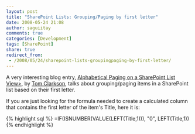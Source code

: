 ```yaml
---
layout: post
title: "SharePoint Lists: Grouping/Paging by first letter"
date: 2008-05-24 21:08
author: saguiitay
comments: true
categories: [Development]
tags: [SharePoint]
share: true
redirect_from:
 - /2008/05/24/sharepoint-lists-groupingpaging-by-first-letter/
---
```

A very interesting blog entry, 
[Alphabetical Paging on a SharePoint List View>](http://www.tqcblog.com/archive/2008/02/15/alphabetical-paging-on-a-sharepoint-list-view.aspx), 
by [Tom Clarkson](http://www.tqcblog.com/), talks about grouping/paging items in a SharePoint list based on their first letter.

If you are just looking for the formula needed to create a calculated column that contains the first letter of the item's Title, here it is:

{% highlight sql %}
=IF(ISNUMBER(VALUE(LEFT(Title,1))), "0", LEFT(Title,1))
{% endhighlight %}




